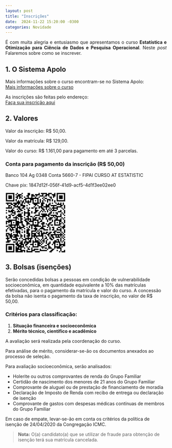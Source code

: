 ```yaml
---
layout: post
title: "Inscrições"
date:  2024-11-22 15:20:00 -0300
categories: Novidade
---
```


<p style='text-align: justify;text-justify: inter-word;'>
É com muita alegria e entusiasmo que apresentamos o curso <strong>Estatística e Otimização para Ciência de Dados e Pesquisa Operacional</strong>. Neste <i>post</i> Falaremos sobre como se inscrever.
</p>

<h2>1. O Sistema Apolo</h2>

Mais informações sobre o curso encontram-se no Sistema Apolo:  
[Mais informações sobre o curso](https://uspdigital.usp.br/apolo/apoObterCurso?cod_curso=550300012&cod_edicao=24001&numseqofeedi=1)

As inscrições são feitas pelo endereço:  
[Faça sua inscrição aqui](https://uspdigital.usp.br/apolo/inscricaoPublicaFormCursosOferecidosListar?oriins=W)


<h2>2. Valores</h2>

<p>Valor da inscrição: R$ 50,00.</p>
<p>Valor da matrícula: R$ 129,00.</p>
<p>Valor do curso: R$ 1.161,00 para pagamento em até 3 parcelas.</p>
</section>  

<section class="enrollment">
<h3>Conta para pagamento da inscrição (R$ 50,00)</h3>
<p>Banco 104 Ag 0348 Conta 5660-7 - FIPAI CURSO AT ESTATISTIC          </p>
<p>Chave pix: 1847d12f-056f-41d9-acf5-4d1f3ee02ee0</p>
<div class="image-container">
    <img src="https://github.com/elias-helou/Site-curso/blob/main/old/QRcode.png" 
         alt="QRcode" 
         style="text-align: left; width: 5cm;">
</div>  </section> 

<h2>3. Bolsas (isenções)</h2>

Serão concedidas bolsas a pessoas em condição de vulnerabilidade socioeconômica, em quantidade equivalente a 10% das matrículas efetivadas, para o pagamento da matrícula e valor do curso. A concessão da bolsa não isenta o pagamento da taxa de inscrição, no valor de R$ 50,00.

### Critérios para classificação:
1. **Situação financeira e socioeconômica**  
2. **Mérito técnico, científico e acadêmico**

A avaliação será realizada pela coordenação do curso.  

Para análise de mérito, considerar-se-ão os documentos anexados ao processo de seleção.  

Para avaliação socioeconômica, serão analisados:  
- Holerite ou outros comprovantes de renda do Grupo Familiar  
- Certidão de nascimento dos menores de 21 anos do Grupo Familiar  
- Comprovante de aluguel ou de prestação de financiamento de moradia  
- Declaração de Imposto de Renda com recibo de entrega ou declaração de isenção  
- Comprovante de gastos com despesas médicas contínuas de membros do Grupo Familiar  

Em caso de empate, levar-se-ão em conta os critérios da política de isenção de 24/04/2020 da Congregação ICMC.  

> **Nota:** O(a) candidato(a) que se utilizar de fraude para obtenção de isenção terá sua matrícula cancelada.

